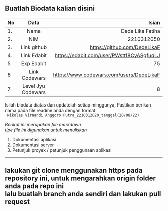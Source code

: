 **Buatlah Biodata kalian disini** <br />
----------------------------------------
|No | Data  | Isian|
|---|:-------:|------:|
|1. |Nama     | Dede Lika Fatiha |
|2.| NIM        |2210312050  |
|3. |Link github | https://github.com/DedeLikaF |
|4.| Link Edabit | https://edabit.com/user/PWsttf8CyASgfuqLJ |
|5|Exp Edabit   | 75  |
|6| Link Codewars| https://www.codewars.com/users/DedeLikaF   |
|7| Level Jyu Codewars|8|

Isilah biodata diatas dan updatelah setiap minggunya,
Pastikan berikan nama pada file readme anda dengan format <br/>
`
Nikolas Virnandi Anggoro Putra_2210312020_tanggal(20/08/22)` 

*Berikut ini merupakan file markdown <br/> tipe file ini digunakan untuk menuliskan*
1. Dokumentasi aplikasi
2. Dokumentasi server
3. Petunjuk proyek / petunjuk penggunaan aplikasi
----
**lakukan git clone menggunakan https pada repository ini, untuk mengarahkan origin folder anda pada repo ini<br/> lalu buatlah branch anda sendiri dan lakukan pull request**
----
